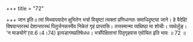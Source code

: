 +++
title = "72"

+++
जान इति॥ त्वां मिथ्यापवादेन क्षुभितेन भर्त्रा विसृष्टां त्यक्तां प्रणिधानतः समाधिदृष्ट्या जाने। हे वैदेहि! विषयान्तरस्थं देशान्तरस्थं पितुर्जनकस्यैव निकेतं गृहं प्राप्तासि। तत्तस्मान्मा व्यथिष्ठा मा शोचीः। व्यथेर्लुङ्। 'न माङ्योगे'(पा.6।4।74) इत्यडागमप्रतिषेधधः। भर्त्रोपेक्षितानां पितृगृहवास एवोचित इति भावः ॥ 72 ॥